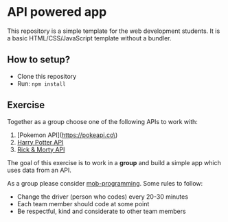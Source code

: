 # API powered app

This repository is a simple template for the web development students. It is a basic HTML/CSS/JavaScript template without a bundler.

## How to setup?

- Clone this repository
- Run: `npm install`

## Exercise

Together as a group choose one of the following APIs to work with:

1. [Pokemon API](https://pokeapi.co\)
2. [Harry Potter API](https://hp-api.herokuapp.com/)
3. [Rick & Morty API](https://rickandmortyapi.com/)

The goal of this exercise is to work in a **group** and build a simple app which uses data from an API.

As a group please consider [mob-programming](https://en.wikipedia.org/wiki/Mob_programming). Some rules to follow:

- Change the driver (person who codes) every 20-30 minutes
- Each team member should code at some point
- Be respectful, kind and considerate to other team members
